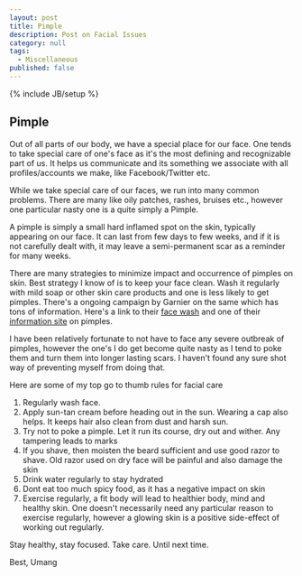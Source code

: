 ```yaml
---
layout: post
title: Pimple
description: Post on Facial Issues
category: null
tags: 
  - Miscellaneous
published: false
---
```


{% include JB/setup %}

## Pimple

Out of all parts of our body, we have a special place for our face. One tends to take special care of one's face as it's the most defining and recognizable part of us. It helps us communicate and its something we associate with all profiles/accounts we make, like Facebook/Twitter etc. 

While we take special care of our faces, we run into many common problems. There are many like oily patches, rashes, bruises etc., however one particular nasty one is a quite simply a Pimple.

A pimple is simply a small hard inflamed spot on the skin, typically appearing on our face. It can last from few days to few weeks, and if it is not carefully dealt with, it may leave a semi-permanent scar as a reminder for many weeks.

There are many strategies to minimize impact and occurrence of pimples on skin. Best strategy I know of is to keep your face clean. Wash it regularly with mild soap or other skin care products and one is less likely to get pimples. There's a ongoing campaign by Garnier on the same which has tons of information. Here's a link to their [face wash](http://bit.ly/GPABlogLinkIndiBloggerActivity) and one of their [information site](http://bit.ly/GarnierPureActiveNeemWebsite) on pimples.

I have been relatively fortunate to not have to face any severe outbreak of pimples, however the one's I do get become quite nasty as I tend to poke them and turn them into longer lasting scars. I haven't found any sure shot way of preventing myself from doing that.

Here are some of my top go to thumb rules for facial care

1. Regularly wash face. 
2. Apply sun-tan cream before heading out in the sun. Wearing a cap also helps. It keeps hair also clean from dust and harsh sun.
3. Try not to poke a pimple. Let it run its course, dry out and wither. Any tampering leads to marks
4. If you shave, then moisten the beard sufficient and use good razor to shave. Old razor used on dry face will be painful and also damage the skin
5. Drink water regularly to stay hydrated
6. Dont eat too much spicy food, as it has a negative impact on skin
7. Exercise regularly, a fit body will lead to healthier body, mind and healthy skin. One doesn't necessarily need any particular reason to exercise regularly, however a glowing skin is a positive side-effect of working out regularly.


Stay healthy, stay focused. Take care. Until next time.

Best, Umang
